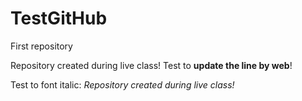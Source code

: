 # TestGitHub
 First repository

 Repository created during live class!
 Test to **update the line by web**!
 
 Test to font italic: *Repository created during live class!*
